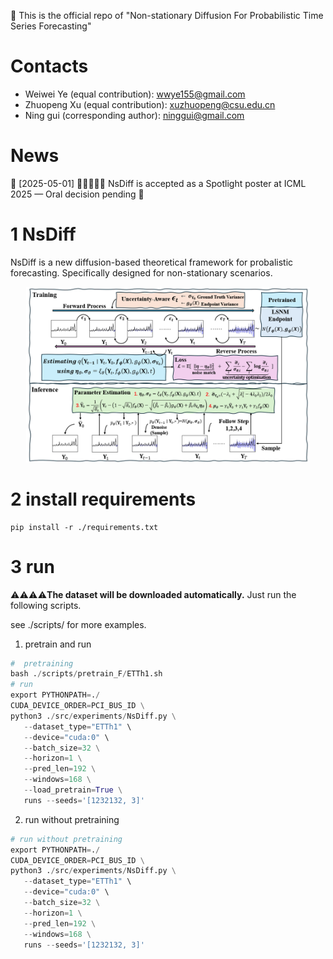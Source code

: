 🚀 This is the official repo of "Non-stationary Diffusion For Probabilistic Time Series Forecasting" 

# Contacts

- Weiwei Ye (equal contribution): wwye155@gmail.com
- Zhuopeng Xu (equal contribution): xuzhuopeng@csu.edu.cn
- Ning gui (corresponding author):  ninggui@gmail.com

# News

📌 [2025-05-01] 🎉🎉🎉🎉🎉 NsDiff is accepted as a Spotlight poster  at ICML 2025 — Oral decision pending 🔎

# 1 NsDiff
NsDiff is a new diffusion-based theoretical framework for probalistic forecasting. Specifically designed for non-stationary scenarios.

<p align="center">
  <img width="90%" src="fig/overview.png" />
</p>



# 2 install requirements

```
pip install -r ./requirements.txt
```

# 3 run

⚠️⚠️⚠️⚠️**The dataset will be downloaded automatically.** Just run the following scripts.

see ./scripts/ for more examples.
1. pretrain and run 
```python
#  pretraining
bash ./scripts/pretrain_F/ETTh1.sh
# run 
export PYTHONPATH=./
CUDA_DEVICE_ORDER=PCI_BUS_ID \
python3 ./src/experiments/NsDiff.py \
   --dataset_type="ETTh1" \
   --device="cuda:0" \
   --batch_size=32 \
   --horizon=1 \
   --pred_len=192 \
   --windows=168 \
   --load_pretrain=True \
   runs --seeds='[1232132, 3]'

```


2. run without pretraining

```python
# run without pretraining
export PYTHONPATH=./
CUDA_DEVICE_ORDER=PCI_BUS_ID \
python3 ./src/experiments/NsDiff.py \
   --dataset_type="ETTh1" \
   --device="cuda:0" \
   --batch_size=32 \
   --horizon=1 \
   --pred_len=192 \
   --windows=168 \
   runs --seeds='[1232132, 3]'
```







